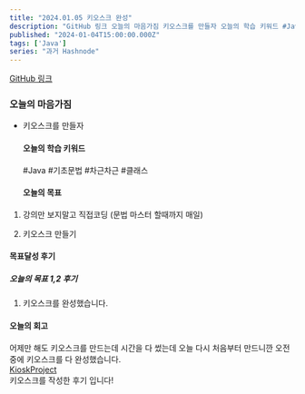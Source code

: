 ```yaml
---
title: "2024.01.05 키오스크 완성"
description: "GitHub 링크 오늘의 마음가짐 키오스크를 만들자 오늘의 학습 키워드 #Java #기초문법 #차근차근 #클래스 오늘의 목표 강의만 보지말고 직접코딩 (문법 마스터 할때까지 매일) 키오스크 만들기 목표달성 후기 오늘의 목표 1,2 후기 키오스크를 완성했습니다. 오늘의 회고 어제만 해도 키오스크를 만드는데 시간을 다 썼는데 오늘 다시 처음부터 만드니깐 오전중에 키오스크를 다 완성했습니다.KioskProject키오스크를 작성한 ..."
published: "2024-01-04T15:00:00.000Z"
tags: ['Java']
series: "과거 Hashnode"
---
```


[GitHub 링크](https://github.com/pie0902/kiosk)

### **오늘의 마음가짐**

* 키오스크를 만들자
    
    #### 오늘의 학습 키워드
    
    #Java #기초문법 #차근차근 #클래스
    
    #### 오늘의 목표
    

1. 강의만 보지말고 직접코딩 (문법 마스터 할때까지 매일)
    
2. 키오스크 만들기
    

#### **목표달성 후기**

##### 오늘의 목표 1,2 후기

1. 키오스크를 완성했습니다.
    

#### **오늘의 회고**

어제만 해도 키오스크를 만드는데 시간을 다 썼는데 오늘 다시 처음부터 만드니깐 오전중에 키오스크를 다 완성했습니다.  
[KioskProject](https://thundercoding.tistory.com/47)  
키오스크를 작성한 후기 입니다!